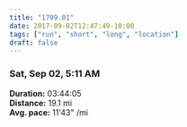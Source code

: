 ```yaml
---
title: "1709.01"
date: 2017-09-02T12:47:49-10:00
tags: ["run", "short", "long", "location"]
draft: false
---
```


### Sat, Sep 02, 5:11 AM

**Duration:** 03:44:05  
**Distance:** 19.1 mi  
**Avg. pace:** 11'43" /mi